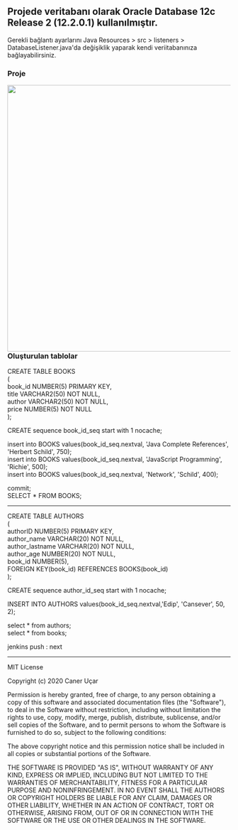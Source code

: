 ## Projede veritabanı olarak Oracle Database 12c Release 2 (12.2.0.1) kullanılmıştır.

Gerekli bağlantı ayarlarını
Java Resources > src > listeners > DatabaseListener.java'da değişiklik yaparak kendi veriitabanınıza bağlayabilirsiniz.

### Proje
<img align="left" src="https://user-images.githubusercontent.com/25962055/89287844-55529700-d65d-11ea-8f78-b5b967770803.gif" height="600" width="800"> <br>
<br><br><br><br><br><br><br><br><br><br><br><br><br><br><br><br><br><br><br><br><br><br><br><br>

### Oluşturulan tablolar
CREATE TABLE BOOKS <br>
( <br>
    book_id NUMBER(5) PRIMARY KEY, <br>
    title VARCHAR2(50) NOT NULL, <br>
    author VARCHAR2(50) NOT NULL, <br>
    price NUMBER(5) NOT NULL <br>
); <br>

CREATE sequence book_id_seq start with 1 nocache; <br>

insert into BOOKS values(book_id_seq.nextval, 'Java Complete References', 'Herbert Schild', 750); <br>
insert into BOOKS values(book_id_seq.nextval, 'JavaScript Programming', 'Richie', 500); <br>
insert into BOOKS values(book_id_seq.nextval, 'Network', 'Schild', 400); <br>

commit; <br>
SELECT * FROM BOOKS;

-------------------------------------

CREATE TABLE AUTHORS  <br>
(  <br>
    authorID NUMBER(5) PRIMARY KEY,  <br>
    author_name VARCHAR(20) NOT NULL,  <br>
    author_lastname VARCHAR(20) NOT NULL,  <br>
    author_age NUMBER(20) NOT NULL,  <br>
    book_id NUMBER(5),  <br>
    FOREIGN KEY(book_id) REFERENCES BOOKS(book_id)  <br>
);  <br>

CREATE sequence author_id_seq start with 1 nocache; <br>

INSERT INTO AUTHORS values(book_id_seq.nextval,'Edip', 'Cansever', 50, 2); <br>


select * from authors; <br>
select * from books; <br>

jenkins push : next

<hr>

MIT License

Copyright (c) 2020 Caner Uçar

Permission is hereby granted, free of charge, to any person obtaining a copy of this software and associated documentation files (the "Software"), to deal in the Software without restriction, including without limitation the rights to use, copy, modify, merge, publish, distribute, sublicense, and/or sell copies of the Software, and to permit persons to whom the Software is furnished to do so, subject to the following conditions:

The above copyright notice and this permission notice shall be included in all copies or substantial portions of the Software.

THE SOFTWARE IS PROVIDED "AS IS", WITHOUT WARRANTY OF ANY KIND, EXPRESS OR IMPLIED, INCLUDING BUT NOT LIMITED TO THE WARRANTIES OF MERCHANTABILITY, FITNESS FOR A PARTICULAR PURPOSE AND NONINFRINGEMENT. IN NO EVENT SHALL THE AUTHORS OR COPYRIGHT HOLDERS BE LIABLE FOR ANY CLAIM, DAMAGES OR OTHER LIABILITY, WHETHER IN AN ACTION OF CONTRACT, TORT OR OTHERWISE, ARISING FROM, OUT OF OR IN CONNECTION WITH THE SOFTWARE OR THE USE OR OTHER DEALINGS IN THE SOFTWARE.
